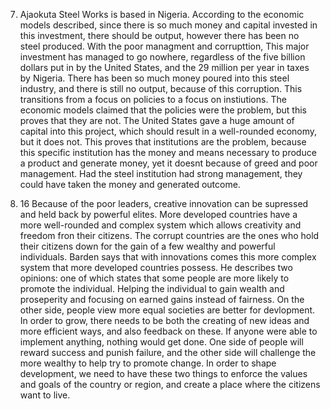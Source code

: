 7. Ajaokuta Steel Works is based in Nigeria. According to the economic models described, since there is so much money and capital invested in this investment, there should be output, however there has been no steel produced. With the poor managment and corrupttion, This major investment has managed to go nowhere, regardless of the five billion dollars put in by the United States, and the 29 million per year in taxes by Nigeria. There has been so much money poured into this steel industry, and there is still no output, because of this corruption. This transitions from a focus on policies to a focus on instiutions. The economic models claimed that the policies were the problem, but this proves that they are not. The United States gave a huge amount of capital into this project, which should result in a well-rounded economy, but it does not. This proves that institutions are the problem, because this specific institution has the money and means necessary to produce a product and generate money, yet it doesnt because of greed and poor management. Had the steel institution had strong management, they could have taken the money and generated outcome. 

16. 16 Because of the poor leaders, creative innovation can be supressed and held back by powerful elites. More developed countries have a more well-rounded and complex system which allows creativity and freedom fron their citizens. The corrupt countries are the ones who hold their citizens down for the gain of a few wealthy and powerful individuals. Barden says that with innovations comes this more complex system that more developed countries possess. He describes two opinions: one of which states that some people are more likely to promote the individual. Helping the individual to gain wealth and proseperity and focusing on earned gains instead of fairness. On the other side, people view more equal societies are better for devlopment. In order to grow, there needs to be both the creating of new ideas and more efficient ways, and also feedback on these. If anyone were able to implement anything, nothing would get done. One side of people will reward success and punish failure, and the other side will challenge the more wealthy to help try to promote change. In order to shape development, we need to have these two things to enforce the values and goals of the country or region, and create a place where the citizens want to live. 
